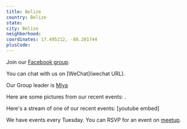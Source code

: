 ```yaml
---
title: Belize
country: Belize
state: 
city: Belize
neighborhood: 
coordinates: 17.495212, -88.201744
plusCode:
---
```

Join our [Facebook group](https://www.facebook.com/groups/free.code.camp.belize).

You can chat with us on [WeChat](wechat URL).

Our Group leader is [Miya](freecodecamp.org/miya)

Here are some pictures from our recent events:
![]().

Here's a stream of one of our recent events:
[youtube embed]

We have events every Tuesday. You can RSVP for an event on [meetup](meetupurl).
